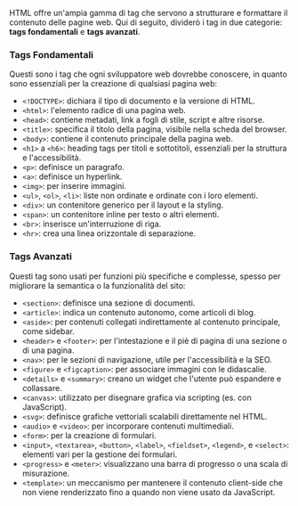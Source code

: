 <!-- @format -->

HTML offre un'ampia gamma di tag che servono a strutturare e formattare il contenuto delle pagine web. Qui di seguito, dividerò i tag in due categorie: **tags fondamentali** e **tags avanzati**.

### Tags Fondamentali

Questi sono i tag che ogni sviluppatore web dovrebbe conoscere, in quanto sono essenziali per la creazione di qualsiasi pagina web:

- `<!DOCTYPE>`: dichiara il tipo di documento e la versione di HTML.
- `<html>`: l'elemento radice di una pagina web.
- `<head>`: contiene metadati, link a fogli di stile, script e altre risorse.
- `<title>`: specifica il titolo della pagina, visibile nella scheda del browser.
- `<body>`: contiene il contenuto principale della pagina web.
- `<h1>` a `<h6>`: heading tags per titoli e sottotitoli, essenziali per la struttura e l'accessibilità.
- `<p>`: definisce un paragrafo.
- `<a>`: definisce un hyperlink.
- `<img>`: per inserire immagini.
- `<ul>`, `<ol>`, `<li>`: liste non ordinate e ordinate con i loro elementi.
- `<div>`: un contenitore generico per il layout e la styling.
- `<span>`: un contenitore inline per testo o altri elementi.
- `<br>`: inserisce un'interruzione di riga.
- `<hr>`: crea una linea orizzontale di separazione.

### Tags Avanzati

Questi tag sono usati per funzioni più specifiche e complesse, spesso per migliorare la semantica o la funzionalità del sito:

- `<section>`: definisce una sezione di documenti.
- `<article>`: indica un contenuto autonomo, come articoli di blog.
- `<aside>`: per contenuti collegati indirettamente al contenuto principale, come sidebar.
- `<header>` e `<footer>`: per l'intestazione e il piè di pagina di una sezione o di una pagina.
- `<nav>`: per le sezioni di navigazione, utile per l'accessibilità e la SEO.
- `<figure>` e `<figcaption>`: per associare immagini con le didascalie.
- `<details>` e `<summary>`: creano un widget che l'utente può espandere e collassare.
- `<canvas>`: utilizzato per disegnare grafica via scripting (es. con JavaScript).
- `<svg>`: definisce grafiche vettoriali scalabili direttamente nel HTML.
- `<audio>` e `<video>`: per incorporare contenuti multimediali.
- `<form>`: per la creazione di formulari.
- `<input>`, `<textarea>`, `<button>`, `<label>`, `<fieldset>`, `<legend>`, e `<select>`: elementi vari per la gestione dei formulari.
- `<progress>` e `<meter>`: visualizzano una barra di progresso o una scala di misurazione.
- `<template>`: un meccanismo per mantenere il contenuto client-side che non viene renderizzato fino a quando non viene usato da JavaScript.
